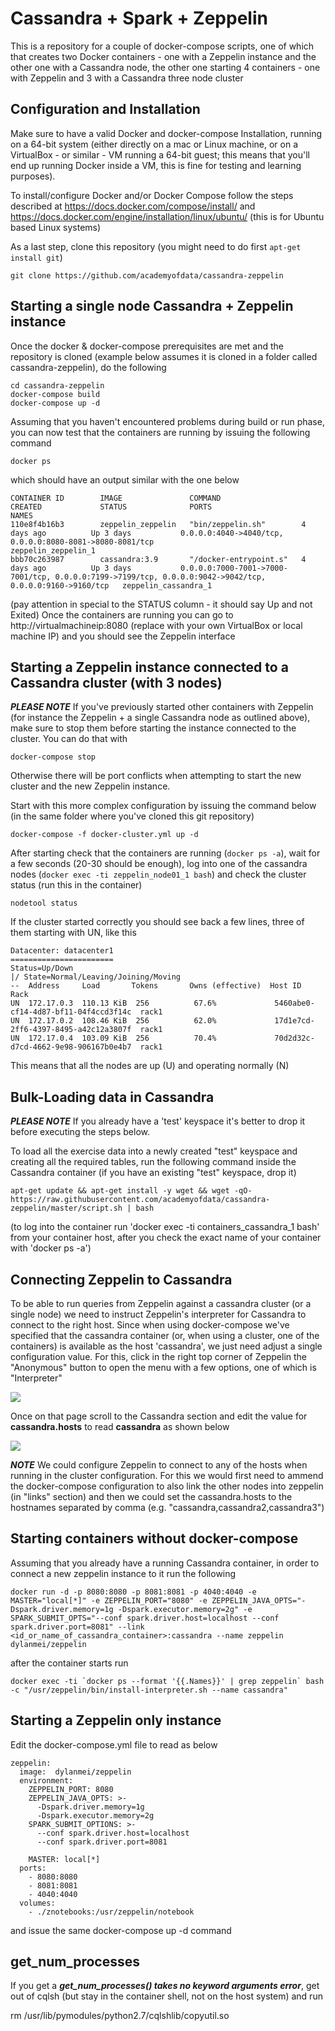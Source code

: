# Cassandra + Spark + Zeppelin

This is a repository for a couple of docker-compose scripts, one of which that creates two Docker containers - one with a Zeppelin instance and the other one with a Cassandra node, the other one starting 4 containers - one with Zeppelin and 3 with a Cassandra three node cluster

## Configuration and Installation
Make sure to have a valid Docker and docker-compose Installation, running on a 64-bit system (either directly on a mac or Linux machine, or on a VirtualBox - or similar - VM running a 64-bit guest; this means that you'll end up running Docker inside a VM, this is fine for testing and learning purposes). 

To install/configure Docker and/or Docker Compose follow the steps described at https://docs.docker.com/compose/install/ and https://docs.docker.com/engine/installation/linux/ubuntu/ (this is for Ubuntu based Linux systems)

As a last step, clone this repository (you might need to do first ```apt-get install git```)
```
git clone https://github.com/academyofdata/cassandra-zeppelin
```

## Starting a single node Cassandra + Zeppelin instance
Once the docker & docker-compose prerequisites are met and the repository is cloned (example below assumes it is cloned in a folder called cassandra-zeppelin), do the following
```
cd cassandra-zeppelin
docker-compose build
docker-compose up -d
```
Assuming that you haven't encountered problems during build or run phase, you can now test that the containers are running by issuing the following command
```
docker ps
```
which should have an output similar with the one below
```
CONTAINER ID        IMAGE               COMMAND                  CREATED             STATUS              PORTS                                                                                                      NAMES
110e8f4b16b3        zeppelin_zeppelin   "bin/zeppelin.sh"        4 days ago          Up 3 days           0.0.0.0:4040->4040/tcp, 0.0.0.0:8080-8081->8080-8081/tcp                                                   zeppelin_zeppelin_1
bbb70c263987        cassandra:3.9       "/docker-entrypoint.s"   4 days ago          Up 3 days           0.0.0.0:7000-7001->7000-7001/tcp, 0.0.0.0:7199->7199/tcp, 0.0.0.0:9042->9042/tcp, 0.0.0.0:9160->9160/tcp   zeppelin_cassandra_1
```
(pay attention in special to the STATUS column - it should say Up and not Exited)
Once the containers are running you can go to http://virtualmachineip:8080 (replace with your own VirtualBox or local machine IP) and you should see the Zeppelin interface

## Starting a Zeppelin instance connected to a Cassandra cluster (with 3 nodes)
***PLEASE NOTE***
If you've previously started other containers with Zeppelin (for instance the Zeppelin + a single Cassandra node as outlined above), make sure to stop them before starting the instance connected to the cluster. You can do that with
```
docker-compose stop
```

Otherwise there will be port conflicts when attempting to start the new cluster and the new Zeppelin instance. 

Start with this more complex configuration by issuing the command below (in the same folder where you've cloned this git repository)

```
docker-compose -f docker-cluster.yml up -d
```

After starting check that the containers are running (``` docker ps -a ```), wait for a few seconds (20-30 should be enough), log into one of the cassandra nodes (``` docker exec -ti zeppelin_node01_1 bash ```) and check the cluster status (run this in the container)
```
nodetool status
```
If the cluster started correctly you should see back a few lines, three of them starting with UN, like this
```
Datacenter: datacenter1
=======================
Status=Up/Down
|/ State=Normal/Leaving/Joining/Moving
--  Address     Load       Tokens       Owns (effective)  Host ID                               Rack
UN  172.17.0.3  110.13 KiB  256          67.6%             5460abe0-cf14-4d87-bf11-04f4ccd3f14c  rack1
UN  172.17.0.2  108.46 KiB  256          62.0%             17d1e7cd-2ff6-4397-8495-a42c12a3807f  rack1
UN  172.17.0.4  103.09 KiB  256          70.4%             70d2d32c-d7cd-4662-9e98-906167b0e4b7  rack1
```
This means that all the nodes are up (U) and operating normally (N)

## Bulk-Loading data in Cassandra
***PLEASE NOTE***
If you already have a 'test' keyspace it's better to drop it before executing the steps below.

To load all the exercise data into a newly created "test" keyspace and creating all the required tables, run the following command inside the Cassandra container (if you have an existing "test" keyspace, drop it)

```
apt-get update && apt-get install -y wget && wget -qO- https://raw.githubusercontent.com/academyofdata/cassandra-zeppelin/master/script.sh | bash
```
(to log into the container run 'docker exec -ti containers_cassandra_1 bash' from your container host, after you check the exact name of your container with 'docker ps -a')

## Connecting Zeppelin to Cassandra
To be able to run queries from Zeppelin against a cassandra cluster (or a single node) we need to instruct Zeppelin's interpreter for Cassandra to connect to the right host. Since when using docker-compose we've specified that the cassandra container (or, when using a cluster, one of the containers) is available as the host 'cassandra', we just need adjust a single  configuration value. For this, click in the right top corner of Zeppelin the "Anonymous" button to open the menu with a few options, one of which is "Interpreter"

<img src="https://github.com/academyofdata/cassandra-zeppelin/blob/master/assets/1.png">

Once on that page scroll to the Cassandra section and edit the value for __cassandra.hosts__ to read **cassandra** as shown below

<img src="https://github.com/academyofdata/cassandra-zeppelin/blob/master/assets/2.png">

***NOTE***
We could configure Zeppelin to connect to any of the hosts when running in the cluster configuration. For this we would first need to ammend the docker-compose configuration to also link the other nodes into zeppelin (in "links" section) and then we could set the cassandra.hosts to the hostnames separated by comma (e.g. "cassandra,cassandra2,cassandra3")


## Starting containers without docker-compose
Assuming that you already have a running Cassandra container, in order to connect a new zeppelin instance to it run the following
```
docker run -d -p 8080:8080 -p 8081:8081 -p 4040:4040 -e MASTER="local[*]" -e ZEPPELIN_PORT="8080" -e ZEPPELIN_JAVA_OPTS="-Dspark.driver.memory=1g -Dspark.executor.memory=2g" -e SPARK_SUBMIT_OPTS="--conf spark.driver.host=localhost --conf spark.driver.port=8081" --link <id_or_name_of_cassandra_container>:cassandra --name zeppelin dylanmei/zeppelin
```

after the container starts run 

```
docker exec -ti `docker ps --format '{{.Names}}' | grep zeppelin` bash -c "/usr/zeppelin/bin/install-interpreter.sh --name cassandra"
```

## Starting a Zeppelin only instance

Edit the docker-compose.yml file to read as below
```
zeppelin:
  image:  dylanmei/zeppelin
  environment:
    ZEPPELIN_PORT: 8080
    ZEPPELIN_JAVA_OPTS: >-
      -Dspark.driver.memory=1g
      -Dspark.executor.memory=2g
    SPARK_SUBMIT_OPTIONS: >-
      --conf spark.driver.host=localhost
      --conf spark.driver.port=8081
      
    MASTER: local[*]
  ports:
    - 8080:8080
    - 8081:8081
    - 4040:4040
  volumes:
    - ./znotebooks:/usr/zeppelin/notebook
```
and issue the same docker-compose up -d command


## get_num_processes

If you get a ***get_num_processes() takes no keyword arguments error***, get out of cqlsh (but stay in the container shell, not on the host system) and run

rm /usr/lib/pymodules/python2.7/cqlshlib/copyutil.so
